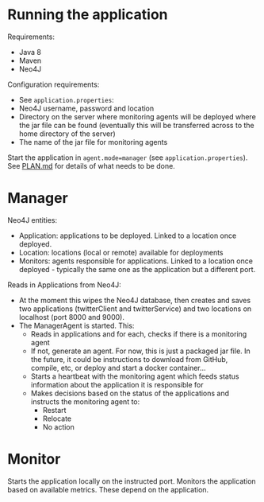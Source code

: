 # Running the application

Requirements:
- Java 8
- Maven
- Neo4J

Configuration requirements:
- See `application.properties`:
 - Neo4J username, password and location
 - Directory on the server where monitoring agents will be deployed where the jar file can be found
 (eventually this will be transferred across to the home directory of the server)
 - The name of the jar file for monitoring agents

Start the application in `agent.mode=manager` (see `application.properties`).
See [PLAN.md](https://github.com/katharinebeaumont/manager-monitor/PLAN.md) for details of what needs to be done.

# Manager

Neo4J entities:
- Application: applications to be deployed. Linked to a location once deployed.
- Location: locations (local or remote) available for deployments
- Monitors: agents responsible for applications. Linked to a location once deployed - typically the same one as the application but a different port. 

Reads in Applications from Neo4J:
 - At the moment this wipes the Neo4J database, then creates and saves two applications (twitterClient and twitterService) and two locations on localhost (port 8000 and 9000).
 - The ManagerAgent is started. This:
    - Reads in applications and for each, checks if there is a monitoring agent
    - If not, generate an agent. For now, this is just a packaged jar file. In the future, it could be instructions to download from GitHub, compile, etc, or deploy and start a docker container…
    - Starts a heartbeat with the monitoring agent which feeds status information about the application it is responsible for
    - Makes decisions based on the status of the applications and instructs the monitoring agent to:
    	- Restart
    	- Relocate
    	- No action

# Monitor

Starts the application locally on the instructed port.
Monitors the application based on available metrics. These depend on the application.

